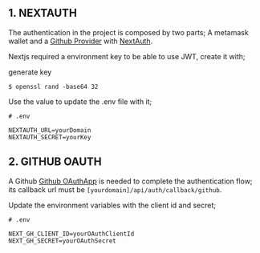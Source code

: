 ## 1. NEXTAUTH

The authentication in the project is composed by two parts;  A metamask wallet and a [Github Provider](https://next-auth.js.org/providers/github) with [NextAuth](next-auth.js.org).

Nextjs required a environment key to be able to use JWT, create it with;

generate key
```console
$ openssl rand -base64 32
```

Use the value to update the .env file with it;

```text
# .env

NEXTAUTH_URL=yourDomain
NEXTAUTH_SECRET=yourKey
```

## 2. GITHUB OAUTH

A Github [Github OAuthApp](https://docs.github.com/en/developers/apps/building-oauth-apps/creating-an-oauth-app) is needed to complete the authentication flow; its callback url must be `[yourdomain]/api/auth/callback/github`.

Update the environment variables with the client id and secret;

```text
# .env

NEXT_GH_CLIENT_ID=yourOAuthClientId
NEXT_GH_SECRET=yourOAuthSecret
```